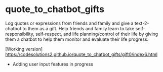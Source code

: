 # quote_to_chatbot_gifts

Log quotes or expressions from friends and family and give a text-2-chatbot to them as a gift. Help friends and family learn to take self-responsibility, self-respect, and life planning/control of their life by giving them a chatbot to help them monitor and evaluate their life progress.

[Working version] https://codesolutions2.github.io/quote_to_chatbot_gifts/gift0/index6.html

- Adding user input features in progress
